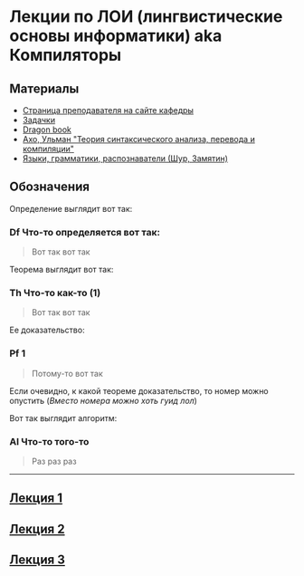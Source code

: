 # Лекции по ЛОИ (лингвистические основы информатики) aka Компиляторы

## Материалы

* [Страница преподавателя на сайте кафедры](http://kadm.kmath.ru/pages.php?id=seamrog)
* [Задачки](https://www.dropbox.com/s/774f50efo1lma6u/loi_tasks.pdf?dl=0)
* [Dragon book](https://github.com/lehaSVV2009/Compiler/blob/master/books/%D0%90%D1%85%D0%BE%2C%20%D0%A1%D0%B5%D1%82%D0%B8%2C%20%D0%A3%D0%BB%D1%8C%D0%BC%D0%B0%D0%BD.%20%D0%9A%D0%BE%D0%BC%D0%BF%D0%B8%D0%BB%D1%8F%D1%82%D0%BE%D1%80%D1%8B.%20%D0%9F%D1%80%D0%B8%D0%BD%D1%86%D0%B8%D0%BF%D1%8B%2C%20%D1%82%D0%B5%D1%85%D0%BD%D0%BE%D0%BB%D0%BE%D0%B3%D0%B8%D0%B8%2C%20%D0%B8%D0%BD%D1%81%D1%82%D1%80%D1%83%D0%BC%D0%B5%D0%BD%D1%82%D1%8B.2ed.2008.pdf)
* [Ахо, Ульман "Теория синтаксического анализа, перевода и компиляции"](https://github.com/afrolovskiy/compilers_labs/blob/master/literature/%D0%90%D1%85%D0%BE%20%D0%90.%2C%20%D0%A3%D0%BB%D1%8C%D0%BC%D0%B0%D0%BD%20%D0%94%D0%B6.%20%D0%A2%D0%B5%D0%BE%D1%80%D0%B8%D1%8F%20%D1%81%D0%B8%D0%BD%D1%82%D0%B0%D0%BA%D1%81%D0%B8%D1%87%D0%B5%D1%81%D0%BA%D0%BE%D0%B3%D0%BE%20%D0%B0%D0%BD%D0%B0%D0%BB%D0%B8%D0%B7%D0%B0%2C%20%D0%BF%D0%B5%D1%80%D0%B5%D0%B2%D0%BE%D0%B4%D0%B0%20%D0%B8%20%D0%BA%D0%BE%D0%BC%D0%BF%D0%B8%D0%BB%D1%8F%D1%86%D0%B8%D0%B8.%20%D0%A2%D0%BE%D0%BC%201.%20%D0%9A%D0%BE%D0%BC%D0%BF%D0%B8%D0%BB%D1%8F%D1%86%D0%B8%D1%8F%20(1978).djvu)
* [Языки, грамматики, распознаватели (Шур, Замятин)](http://kadm.kmath.ru/files/shurzam.pdf)

## Обозначения

Определение выглядит вот так:

### Df **Что-то** определяется вот так:

> Вот так вот так

Теорема выглядит вот так:

### Th **Что-то** как-то (1)

> Вот так вот так

Ее доказательство:

### Pf 1

> Потому-то вот так

Если очевидно, к какой теореме доказательство, то номер можно опустить (*Вместо номера можно хоть гуид лол*)

Вот так выглядит алгоритм:

### Al Что-то того-то

> Раз раз раз

---

## [Лекция 1](./lectures/lecture_1.md)

## [Лекция 2](./lectures/lecture_2.md)

## [Лекция 3](./lectures/lecture_3.md)